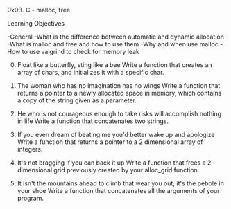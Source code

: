 0x0B. C - malloc, free

Learning Objectives

-General
-What is the difference between automatic and dynamic allocation
-What is malloc and free and how to use them
-Why and when use malloc
-How to use valgrind to check for memory leak

0. Float like a butterfly, sting like a bee 
Write a function that creates an array of chars, and initializes it with a specific char.

1. The woman who has no imagination has no wings
Write a function that returns a pointer to a newly allocated space in memory, which contains a copy of the string given as a parameter.

2. He who is not courageous enough to take risks will accomplish nothing in life
Write a function that concatenates two strings.

3. If you even dream of beating me you'd better wake up and apologize 
Write a function that returns a pointer to a 2 dimensional array of integers.

4. It's not bragging if you can back it up 
Write a function that frees a 2 dimensional grid previously created by your alloc\_grid function.

5. It isn't the mountains ahead to climb that wear you out; it's the pebble in your shoe 
Write a function that concatenates all the arguments of your program.


